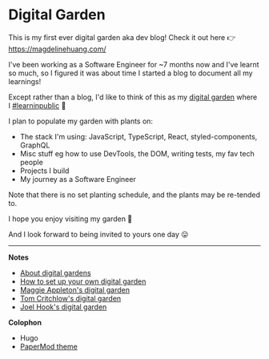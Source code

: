 # Digital Garden

This is my first ever digital garden aka dev blog! Check it out here 👉 https://magdelinehuang.com/

I've been working as a Software Engineer for ~7 months now and I've learnt so much, so I figured it was about time I started a blog to document all my learnings!

Except rather than a blog, I'd like to think of this as my [digital garden](https://maggieappleton.com/garden-history) where I [#learninpublic](https://www.swyx.io/learn-in-public/) 📝

I plan to populate my garden with plants on:

- The stack I'm using: JavaScript, TypeScript, React, styled-components, GraphQL
- Misc stuff eg how to use DevTools, the DOM, writing tests, my fav tech people
- Projects I build
- My journey as a Software Engineer

Note that there is no set planting schedule, and the plants may be re-tended to.

I hope you enjoy visiting my garden 🌷

And I look forward to being invited to yours one day 😛

---

**Notes**

- [About digital gardens](https://www.technologyreview.com/2020/09/03/1007716/digital-gardens-let-you-cultivate-your-own-little-bit-of-the-internet/)
- [How to set up your own digital garden](https://nesslabs.com/digital-garden-set-up#:~:text=A%20digital%20garden%20is%20an,to%20be%20cultivated%20in%20public.)
- [Maggie Appleton\'s digital garden](https://maggieappleton.com/garden)
- [Tom Critchlow\'s digital garden](https://tomcritchlow.com/wiki/)
- [Joel Hook\'s digital garden](https://joelhooks.com/digital-garden)

**Colophon**
- Hugo
- [PaperMod theme](https://github.com/adityatelange/hugo-PaperMod)